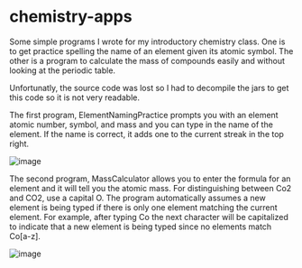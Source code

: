 # chemistry-apps
Some simple programs I wrote for my introductory chemistry class. One is to get practice spelling the name of an element given its atomic symbol. The other is a program to calculate the mass of compounds easily and without looking at the periodic table.

Unfortunatly, the source code was lost so I had to decompile the jars to get this code so it is not very readable.

The first program, ElementNamingPractice prompts you with an element atomic number, symbol, and mass and you can type in the name of the element. 
If the name is correct, it adds one to the current streak in the top right.

![image](https://user-images.githubusercontent.com/58671117/162667865-4cc926be-7926-4c7b-b111-3319df91243b.png)

The second program, MassCalculator allows you to enter the formula for an element and it will tell you the atomic mass. 
For distinguishing between Co2 and CO2, use a capital O. The program automatically assumes a new element is being typed if there is only one element matching the current element. 
For example, after typing Co the next character will be capitalized to indicate that a new element is being typed since no elements match Co[a-z].

![image](https://user-images.githubusercontent.com/58671117/162668141-955c2571-10d8-4940-8816-d2466436bc3c.png)
